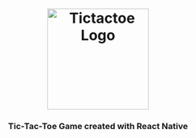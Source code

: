 <h1 align="center">
  <img width="200px" src="https://cdn-icons-png.flaticon.com/512/566/566294.png" alt="Tictactoe Logo" />
  <br />
</h1>

<h3 align="center">
   Tic-Tac-Toe Game created with React Native</a>
</h3>
